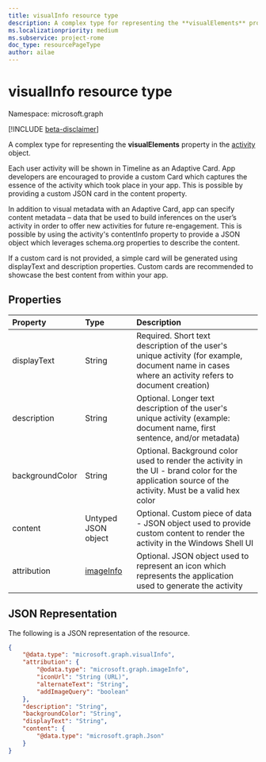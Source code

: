 ```yaml
---
title: visualInfo resource type
description: A complex type for representing the **visualElements** property in the activity object.
ms.localizationpriority: medium
ms.subservice: project-rome
doc_type: resourcePageType
author: ailae
---
```


# visualInfo resource type

Namespace: microsoft.graph

[!INCLUDE [beta-disclaimer](../../includes/beta-disclaimer.md)]

A complex type for representing the **visualElements** property in the [activity](../resources/projectrome-activity.md) object.

Each user activity will be shown in Timeline as an Adaptive Card. App developers are encouraged to provide a custom Card which captures the essence of the activity which took place in your app. This is possible by providing a custom JSON card in the content property.

In addition to visual metadata with an Adaptive Card, app can specify content metadata – data that be used to build inferences on the user’s activity in order to offer new activities for future re-engagement. This is possible by using the activity's contentInfo property to provide a JSON object which leverages schema.org properties to describe the content.

If a custom card is not provided, a simple card will be generated using displayText and description properties. Custom cards are recommended to showcase the best content from within your app.

## Properties

| Property        | Type                                               | Description                                                                                                                                          |
| :-------------- | :------------------------------------------------- | :--------------------------------------------------------------------------------------------------------------------------------------------------- |
| displayText     | String                                             | Required. Short text description of the user's unique activity (for example, document name in cases where an activity refers to document creation)   |
| description     | String                                             | Optional. Longer text description of the user's unique activity (example: document name, first sentence, and/or metadata)                            |
| backgroundColor | String                                             | Optional. Background color used to render the activity in the UI - brand color for the application source of the activity. Must be a valid hex color |
| content         | Untyped JSON object                                | Optional. Custom piece of data - JSON object used to provide custom content to render the activity in the Windows Shell UI                           |
| attribution     | [imageInfo](../resources/projectrome-imageinfo.md) | Optional. JSON object used to represent an icon which represents the application used to generate the activity                                       |

## JSON Representation

The following is a JSON representation of the resource.

<!-- {
  "blockType": "resource",
  "optionalProperties": [
    "attribution",
    "description",
    "backgroundColor",
    "content"
  ],
  "@odata.type": "microsoft.graph.visualInfo"
}-->

```json
{
    "@data.type": "microsoft.graph.visualInfo",
    "attribution": {
        "@odata.type": "microsoft.graph.imageInfo",
        "iconUrl": "String (URL)",
        "alternateText": "String",
        "addImageQuery": "boolean"
    },
    "description": "String",
    "backgroundColor": "String",
    "displayText": "String",
    "content": {
        "@data.type": "microsoft.graph.Json"
    }
}
```

<!-- uuid: 8fcb5dbc-d5aa-4681-8e31-b001d5168d79
2017-06-07 14:57:30 UTC -->

<!--
{
  "type": "#page.annotation",
  "description": "visualinfo resource",
  "keywords": "",
  "section": "documentation",
  "tocPath": "",
  "suppressions": []
}
-->
